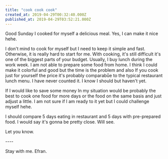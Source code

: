```yaml
---
title: "cook cook cook"
created_at: 2019-04-29T00:32:40.000Z
published_at: 2019-04-29T03:52:21.000Z
---
```

Good Sunday I cooked for myself a delicious meal. Yes, I can make it nice hehe.

I don't mind to cook for myself but I need to keep it simple and fast. Otherwise, it is really hard to start for me. With cooking, it's still difficult it's one of the biggest parts of your budget. Usually, I buy lunch during the work week. I am not able to prepare some food from home. I think I could make it colorful and good but the time is the problem and also If you cook just for yourself the price it's probably comparabůe to the typical restaurant lunch menu. I have never counted it. I know I should but haven't yet. 

If I would like to save some money In my situation would be probably the best to cook one food for more days or the food on the same basis and just adjust a little. I am not sure if I am ready to it yet but I could challenge myself hehe. 

I should compare 5 days eating in restaurant and 5 days with pre-prepared food. I would say it's gonna be pretty close. Will see. 

Let you know.

\----

Stay with me. Efran.
